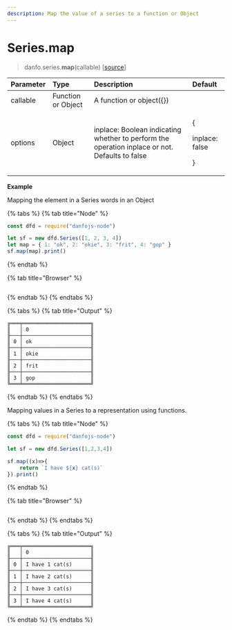 ```yaml
---
description: Map the value of a series to a function or Object
---
```


# Series.map

> danfo.series.**map**\(callable\) \[[source](https://github.com/opensource9ja/danfojs/blob/master/danfojs/src/core/series.js#L685)\]

<table>
  <thead>
    <tr>
      <th style="text-align:left">Parameter</th>
      <th style="text-align:left">Type</th>
      <th style="text-align:left">Description</th>
      <th style="text-align:left">Default</th>
    </tr>
  </thead>
  <tbody>
    <tr>
      <td style="text-align:left">callable</td>
      <td style="text-align:left">Function or Object</td>
      <td style="text-align:left">A function or object({})</td>
      <td style="text-align:left"></td>
    </tr>
    <tr>
      <td style="text-align:left">options</td>
      <td style="text-align:left">Object</td>
      <td style="text-align:left">inplace: Boolean indicating whether to perform the operation inplace or
        not. Defaults to false</td>
      <td style="text-align:left">
        <p>{</p>
        <p>inplace: false</p>
        <p>}</p>
      </td>
    </tr>
  </tbody>
</table>

**Example**

Mapping the element in a Series  words in an Object

{% tabs %}
{% tab title="Node" %}
```javascript
const dfd = require("danfojs-node")

let sf = new dfd.Series([1, 2, 3, 4])
let map = { 1: "ok", 2: "okie", 3: "frit", 4: "gop" }
sf.map(map).print()

```
{% endtab %}

{% tab title="Browser" %}
```

```
{% endtab %}
{% endtabs %}

{% tabs %}
{% tab title="Output" %}
```text
╔═══╤══════════════════════╗
║   │ 0                    ║
╟───┼──────────────────────╢
║ 0 │ ok                   ║
╟───┼──────────────────────╢
║ 1 │ okie                 ║
╟───┼──────────────────────╢
║ 2 │ frit                 ║
╟───┼──────────────────────╢
║ 3 │ gop                  ║
╚═══╧══════════════════════╝
```
{% endtab %}
{% endtabs %}

Mapping values in a Series to a representation using functions.

{% tabs %}
{% tab title="Node" %}
```javascript
const dfd = require("danfojs-node")

let sf = new dfd.Series([1,2,3,4])

sf.map((x)=>{
    return `I have ${x} cat(s)`
}).print()

```
{% endtab %}

{% tab title="Browser" %}
```

```
{% endtab %}
{% endtabs %}

{% tabs %}
{% tab title="Output" %}
```text
╔═══╤══════════════════════╗
║   │ 0                    ║
╟───┼──────────────────────╢
║ 0 │ I have 1 cat(s)      ║
╟───┼──────────────────────╢
║ 1 │ I have 2 cat(s)      ║
╟───┼──────────────────────╢
║ 2 │ I have 3 cat(s)      ║
╟───┼──────────────────────╢
║ 3 │ I have 4 cat(s)      ║
╚═══╧══════════════════════╝
```
{% endtab %}
{% endtabs %}

